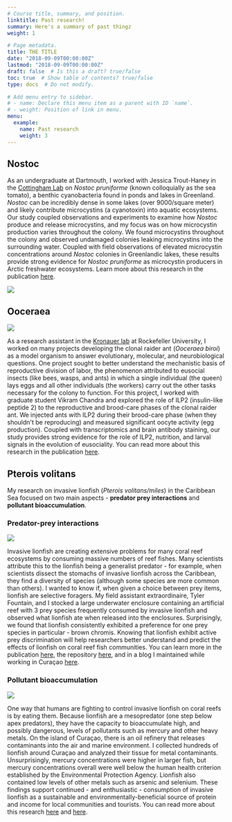 ```yaml
---
# Course title, summary, and position.
linktitle: Past research!
summary: Here's a summary of past thingz
weight: 1

# Page metadata.
title: THE TITLE
date: "2018-09-09T00:00:00Z"
lastmod: "2018-09-09T00:00:00Z"
draft: false  # Is this a draft? true/false
toc: true  # Show table of contents? true/false
type: docs  # Do not modify.

# Add menu entry to sidebar.
# - name: Declare this menu item as a parent with ID `name`.
# - weight: Position of link in menu.
menu: 
  example:
    name: Past research
    weight: 3
---
```


## Nostoc

As an undergraduate at Dartmouth, I worked with Jessica Trout-Haney in the [Cottingham Lab](https://sites.dartmouth.edu/CottinghamLab/) on *Nostoc pruniforme* (known colloquially as the sea tomato), a benthic cyanobacteria found in ponds and lakes in Greenland. *Nostoc* can be incredibly dense in some lakes (over 9000/square meter) and likely contribute microcystins (a cyanotoxin) into aquatic ecosystems. Our study coupled observations and experiments to examine how *Nostoc* produce and release microcystins, and my focus was on how microcystin production varies throughout the colony. We found microcystins throughout the colony and observed undamaged colonies leaking microcystins into the surrounding water. Coupled with field observations of elevated microcystin concentrations around *Nostoc* colonies in Greenlandic lakes, these results provide strong evidence for *Nostoc pruniforme* as microcystin producers in Arctic freshwater ecosystems. Learn more about this research in the publication [here](www.ameliaritger.netlify.com).

![](/img/elisa.jpg)

## Ooceraea

![](/img/ovaries.png)

As a research assistant in the [Kronauer lab](https://www.rockefeller.edu/research/2280-kronauer-laboratory/) at Rockefeller University, I worked on many projects developing the clonal raider ant (*Ooceraea biroi*) as a model organism to answer evolutionary, molecular, and neurobiological questions. One project sought to better understand the mechanistic basis of reproductive division of labor, the phenomenon attributed to eusocial insects (like bees, wasps, and ants) in which a single individual (the queen) lays eggs and all other individuals (the workers) carry out the other tasks necessary for the colony to function. For this project, I worked with graduate student Vikram Chandra and explored the role of ILP2 (insulin-like peptide 2) to the reproductive and brood-care phases of the clonal raider ant. We injected ants with ILP2 during their brood-care phase (when they shouldn't be reproducing) and measured significant oocyte activity (egg production). Coupled with transcriptomics and brain antibody staining, our study provides strong evidence for the role of ILP2, nutrition, and larval signals in the evolution of eusociality. You can read more about this research in the publication [here](https://science.sciencemag.org/content/361/6400/398.full). 

## Pterois volitans

My research on invasive lionfish (*Pterois volitans/miles*) in the Caribbean Sea focused on two main aspects - **predator prey interactions** and **pollutant bioaccumulation**.

### Predator-prey interactions

![](/img/enclosure.jpg)

Invasive lionfish are creating extensive problems for many coral reef ecosystems by consuming massive numbers of reef fishes. Many scientists attribute this to the lionfish being a generalist predator - for example, when scientists dissect the stomachs of invasive lionfish across the Caribbean, they find a diversity of species (although some species are more common than others). I wanted to know if, when given a choice between prey items, lionfish are selective foragers. My field assistant extraordinaire, Tyler Fountain, and I stocked a large underwater enclosure containing an artificial reef with 3 prey species frequently consumed by invasive lionfish and observed what lionfish ate when released into the enclosures. Surprisingly, we found that lionfish consistently exhibited a preference for one prey species in particular - brown chromis. Knowing that lionfish exhibit active prey discrimination will help researchers better understand and predict the effects of lionfish on coral reef fish communities. You can learn more in the publication [here](https://doi.org/10.1016/j.jembe.2020.151311), the repository [here](https://github.com/ameliaritger/lionfish-diet-choice), and in a blog I maintained while working in Curaçao [here](https://amelialillie.wordpress.com). 


### Pollutant bioaccumulation

![](/img/dissection.jpg)

One way that humans are fighting to control invasive lionfish on coral reefs is by eating them. Because lionfish are a mesopredator (one step below apex predators), they have the capacity to bioaccumulate high, and possibly dangerous, levels of pollutants such as mercury and other heavy metals. On the island of Curaçao, there is an oil refinery that releases contaminants into the air and marine environment. I collected hundreds of lionfish around Curaçao and analyzed their tissue for metal contaminants. Unsurprisingly, mercury concentrations were higher in larger fish, but mercury concentrations overall were well below the human health criterion established by the Environmental Protection Agency. Lionfish also contained low levels of other metals such as arsenic and selenium. These findings support continued - and enthusiastic - consumption of invasive lionfish as a sustainable and environmentally-beneficial source of protein and income for local communities and tourists. You can read more about this research [here](https://doi.org/10.1016/j.marpolbul.2018.03.035) and [here](https://amelialillie.wordpress.com).

